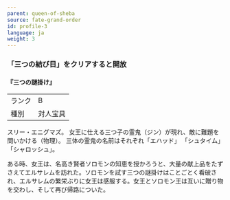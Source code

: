 ```yaml
---
parent: queen-of-sheba
source: fate-grand-order
id: profile-3
language: ja
weight: 3
---
```


### 「三つの結び目」をクリアすると開放

#### 『三つの謎掛け』

<table>
  <tr><td>ランク</td><td>B</td></tr>
  <tr><td>種別</td><td>対人宝具</td></tr>
</table>

スリー・エニグマズ。
女王に仕える三つ子の霊鬼（ジン）が現れ、敵に難題を問いかける（物理）。
三体の霊鬼の名前はそれぞれ「エハッド」
「シュタイム」「シャロッシュ」。

ある時、女王は、名高き賢者ソロモンの知恵を授かろうと、大量の献上品をたずさえてエルサレムを訪れた。ソロモンを試す三つの謎掛けはことごとく看破され、エルサレムの繁栄ぶりに女王は感服する。女王とソロモン王は互いに贈り物を交わし、そして再び帰路についた。
